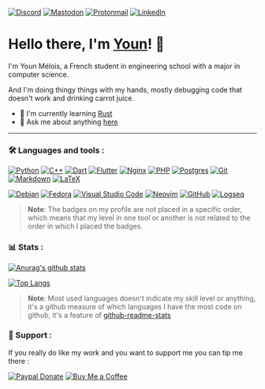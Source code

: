 [![Discord](https://img.shields.io/badge/Sehn%239172-%235865F2.svg?style=flat&logo=discord&logoColor=white)](https://discord.com/users/230563291146092545)
<a rel="me" href="https://mastodon.social/@sehnryr">![Mastodon](https://img.shields.io/badge/@sehnryr-%232B90D9?style=flat&logo=mastodon&logoColor=white)</a>
[![Protonmail](https://img.shields.io/badge/youn@melois.dev-%23a692ff?style=flat&logo=protonmail&logoColor=white)](mailto:youn@melois.dev)
[![LinkedIn](https://img.shields.io/badge/Youn%20Mélois-%230077B5.svg?style=flat&logo=linkedin&logoColor=white)](https://www.linkedin.com/in/youn-m%C3%A9lois-023bb61b2/)
<!-- [![Reddit](https://img.shields.io/badge/Sehnryr-FF4500?style=flat&logo=reddit&logoColor=white)](https://www.reddit.com/user/Sehnryr) -->
<!-- [![Steam](https://img.shields.io/badge/sehnryr-%23000000.svg?style=flat&logo=steam&logoColor=white)](https://steamcommunity.com/id/sehnryr/) -->
<!-- [![Instagram](https://img.shields.io/badge/sehnryr-%23E4405F.svg?style=flat&logo=Instagram&logoColor=white)](https://www.instagram.com/sehnryr/) -->

# Hello there, I'm [Youn](https://melois.dev)! 👋

I'm Youn Mélois, a French student in engineering school with a major in computer science.

And I'm doing thingy things with my hands, mostly debugging code that doesn't work and drinking carrot juice.

- 🌱 I'm currently learning [Rust](https://www.rust-lang.org/)
- 💬 Ask me about anything [here](https://github.com/sehnryr/sehnryr/issues)


---
### 🛠 Languages and tools :
<!-- Languages, frameworks and server-side tools -->
[![Python](https://img.shields.io/badge/python-3670A0?style=for-the-badge&logo=python&logoColor=ffdd54)](https://www.python.org/)
[![C++](https://img.shields.io/badge/c++-%2300599C.svg?style=for-the-badge&logo=c%2B%2B&logoColor=white)](https://isocpp.org/)
[![Dart](https://img.shields.io/badge/dart-%230175C2.svg?style=for-the-badge&logo=dart&logoColor=white)](https://dart.dev/)
[![Flutter](https://img.shields.io/badge/Flutter-%2302569B.svg?style=for-the-badge&logo=Flutter&logoColor=white)](https://flutter.dev/)
[![Nginx](https://img.shields.io/badge/NGIИX-%23009639.svg?style=for-the-badge&logo=nginx&logoColor=white)](https://nginx.org/en/)
[![PHP](https://img.shields.io/badge/php-%23777BB4.svg?style=for-the-badge&logo=php&logoColor=white)](https://www.php.net/)
[![Postgres](https://img.shields.io/badge/postgres-%23316192.svg?style=for-the-badge&logo=postgresql&logoColor=white)](https://www.postgresql.org/)
[![Git](https://img.shields.io/badge/git-%23F05033.svg?style=for-the-badge&logo=git&logoColor=white)](https://git-scm.com/)
[![Markdown](https://img.shields.io/badge/markdown-%23000000.svg?style=for-the-badge&logo=markdown&logoColor=white)](https://daringfireball.net/projects/markdown/)
[![LaTeX](https://img.shields.io/badge/latex-%23008080.svg?style=for-the-badge&logo=latex&logoColor=white)](https://www.latex-project.org/)
<!--
[![Rust](https://img.shields.io/badge/rust-%23000000.svg?style=for-the-badge&logo=rust&logoColor=white)](https://www.rust-lang.org/)
[![Obsidian](https://img.shields.io/badge/Obsidian-%23483699.svg?style=for-the-badge&logo=obsidian&logoColor=white)](https://obsidian.md/)
[![C](https://img.shields.io/badge/c-%2300599C.svg?style=for-the-badge&logo=c&logoColor=white)](http://www.open-std.org/jtc1/sc22/wg14/)
[![Qt](https://img.shields.io/badge/Qt-%23217346.svg?style=for-the-badge&logo=Qt&logoColor=white)](https://www.qt.io/)
[![React](https://img.shields.io/badge/react-%2320232a.svg?style=for-the-badge&logo=react&logoColor=%2361DAFB)](https://reactjs.org/)
-->

<!-- Client-side tools -->
[![Debian](https://img.shields.io/badge/Debian-D70A53?style=for-the-badge&logo=debian&logoColor=white)](https://www.debian.org/)
[![Fedora](https://img.shields.io/badge/Fedora-294172?style=for-the-badge&logo=fedora&logoColor=white)](https://getfedora.org/)
[![Visual Studio Code](https://img.shields.io/badge/Visual%20Studio%20Code-0078d7.svg?style=for-the-badge&logo=visual-studio-code&logoColor=white)](https://code.visualstudio.com/)
[![Neovim](https://img.shields.io/badge/NeoVim-%2357A143.svg?&style=for-the-badge&logo=neovim&logoColor=white)](https://neovim.io/)
[![GitHub](https://img.shields.io/badge/github-%23121011.svg?style=for-the-badge&logo=github&logoColor=white)](https://github.com/)
[![Logseq](https://img.shields.io/badge/logseq-012f39?style=for-the-badge&logo=logseq&logoColor=84c7c7)](https://logseq.com/)
<!--
[![Android Studio](https://img.shields.io/badge/Android%20Studio-3DDC84.svg?style=for-the-badge&logo=android-studio&logoColor=white)](https://developer.android.com/studio/)
[![Figma](https://img.shields.io/badge/figma-%23F24E1E.svg?style=for-the-badge&logo=figma&logoColor=white)](https://www.figma.com/)
-->

<!-- https://github.com/Ileriayo/markdown-badges -->

> **Note**:
> The badges on my profile are not placed in a specific order, which means that my level in one tool or another is not related to the order in which I placed the badges.

### 📊 Stats :
<!-- ![views counter](https://komarev.com/ghpvc/?username=Sehnryr&color=green) -->

[![Anurag's github stats](https://github-readme-stats.vercel.app/api?username=Sehnryr&include_all_commits=true&count_private=true&show_icons=true&bg_color=3,3fb950,26a641,26a64100&title_color=fff&text_color=fff&icon_color=fff&hide_border=true)](https://github.com/anuraghazra/github-readme-stats)

[![Top Langs](https://github-readme-stats.vercel.app/api/top-langs/?username=Sehnryr&count_private=true&layout=compact&bg_color=3,3fb950,26a641,26a64100&title_color=fff&text_color=fff&hide_border=true)](https://github.com/anuraghazra/github-readme-stats)

> **Note**:
> Most used languages doesn't indicate my skill level or anything, it's a github measure of which languages I have the most code on github, it's a feature of [github-readme-stats](https://github.com/anuraghazra/github-readme-stats)

### 🍻 Support :

If you really do like my work and you want to support me you can tip me there :

[![Paypal Donate](https://shields.io/badge/donate-Paypal.me-blue)](https://paypal.me/ynmls)
[![Buy Me a Coffee](https://shields.io/badge/donate-Buy%20Me%20A%20Coffee-yellow)](https://www.buymeacoffee.com/Sehnryr)
